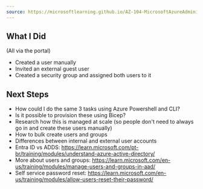 ```yaml
---
source: https://microsoftlearning.github.io/AZ-104-MicrosoftAzureAdministrator/Instructions/Labs/LAB_01-Manage_Entra_ID_Identities.html#lab-introduction
---
```


## What I Did
(All via the portal)
- Created a user manually
- Invited an external guest user
- Created a security group and assigned both users to it

## Next Steps
- How could I do the same 3 tasks using Azure Powershell and CLI?
- Is it possible to provision these using Bicep?
- Research how this is managed at scale (so people don't need to always go in and create these users manually)
- How to bulk create users and groups
- Differences between internal and external user accounts
- Entra ID vs ADDS: <https://learn.microsoft.com/pt-br/training/modules/understand-azure-active-directory/>
- More about users and groups: <https://learn.microsoft.com/en-us/training/modules/manage-users-and-groups-in-aad/>
- Self service password reset: <https://learn.microsoft.com/en-us/training/modules/allow-users-reset-their-password/>

